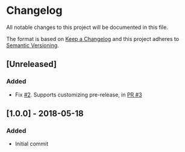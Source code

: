 # Changelog
All notable changes to this project will be documented in this file.

The format is based on [Keep a Changelog](http://keepachangelog.com/en/1.0.0/)
and this project adheres to [Semantic Versioning](http://semver.org/spec/v2.0.0.html).

## [Unreleased]

### Added
- Fix [#2](https://github.com/compulim/version-from-git/issues/2). Supports customizing pre-release, in [PR #3](https://github.com/compulim/version-from-git/pulls/3)

## [1.0.0] - 2018-05-18
### Added
- Initial commit
